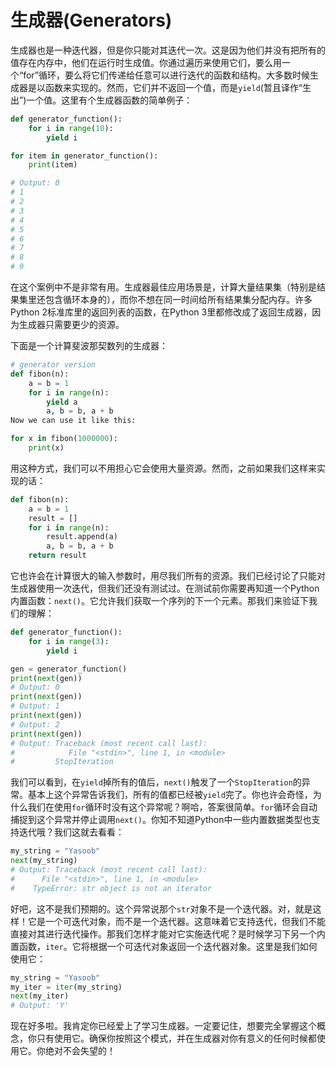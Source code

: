# 生成器(Generators)

生成器也是一种迭代器，但是你只能对其迭代一次。这是因为他们并没有把所有的值存在内存中，他们在运行时生成值。你通过遍历来使用它们，要么用一个“for”循环，要么将它们传递给任意可以进行迭代的函数和结构。大多数时候生成器是以函数来实现的。然而，它们并不返回一个值，而是```yield```(暂且译作“生出”)一个值。这里有个生成器函数的简单例子：
```python
def generator_function():
    for i in range(10):
        yield i

for item in generator_function():
    print(item)

# Output: 0
# 1
# 2
# 3
# 4
# 5
# 6
# 7
# 8
# 9
```

在这个案例中不是非常有用。生成器最佳应用场景是，计算大量结果集（特别是结果集里还包含循环本身的），而你不想在同一时间给所有结果集分配内存。许多Python 2标准库里的返回列表的函数，在Python 3里都修改成了返回生成器，因为生成器只需要更少的资源。  
 
下面是一个计算斐波那契数列的生成器：

```python
# generator version
def fibon(n):
    a = b = 1
    for i in range(n):
        yield a
        a, b = b, a + b
Now we can use it like this:

for x in fibon(1000000):
    print(x)
```

用这种方式，我们可以不用担心它会使用大量资源。然而，之前如果我们这样来实现的话：

```python
def fibon(n):
    a = b = 1
    result = []
    for i in range(n):
        result.append(a)
        a, b = b, a + b
    return result
```

它也许会在计算很大的输入参数时，用尽我们所有的资源。我们已经讨论了只能对生成器使用一次迭代，但我们还没有测试过。在测试前你需要再知道一个Python内置函数：```next()```。它允许我们获取一个序列的下一个元素。那我们来验证下我们的理解：

```python
def generator_function():
    for i in range(3):
        yield i

gen = generator_function()
print(next(gen))
# Output: 0
print(next(gen))
# Output: 1
print(next(gen))
# Output: 2
print(next(gen))
# Output: Traceback (most recent call last):
#            File "<stdin>", line 1, in <module>
#         StopIteration
```

我们可以看到，在```yield```掉所有的值后，```next()```触发了一个```StopIteration```的异常。基本上这个异常告诉我们，所有的值都已经被```yield```完了。你也许会奇怪，为什么我们在使用```for```循环时没有这个异常呢？啊哈，答案很简单。```for```循环会自动捕捉到这个异常并停止调用```next()```。你知不知道Python中一些内置数据类型也支持迭代哦？我们这就去看看：

```python
my_string = "Yasoob"
next(my_string)
# Output: Traceback (most recent call last):
#      File "<stdin>", line 1, in <module>
#    TypeError: str object is not an iterator
```

好吧，这不是我们预期的。这个异常说那个```str```对象不是一个迭代器。对，就是这样！它是一个可迭代对象，而不是一个迭代器。这意味着它支持迭代，但我们不能直接对其进行迭代操作。那我们怎样才能对它实施迭代呢？是时候学习下另一个内置函数，```iter```。它将根据一个可迭代对象返回一个迭代器对象。这里是我们如何使用它：
```python
my_string = "Yasoob"
my_iter = iter(my_string)
next(my_iter)
# Output: 'Y'
```
现在好多啦。我肯定你已经爱上了学习生成器。一定要记住，想要完全掌握这个概念，你只有使用它。确保你按照这个模式，并在生成器对你有意义的任何时候都使用它。你绝对不会失望的！
